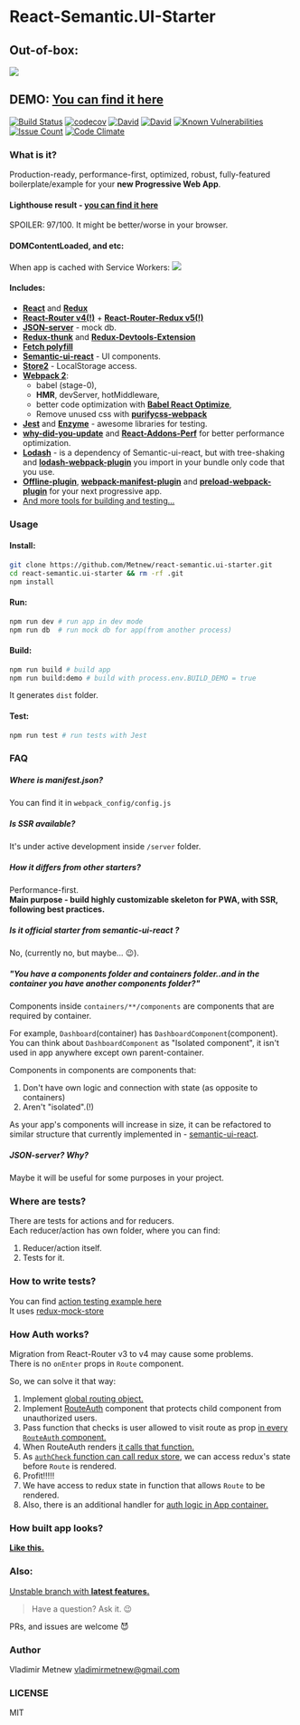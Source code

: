 # React-Semantic.UI-Starter

## Out-of-box:

![](https://github.com/Metnew/react-semantic.ui-starter/blob/for-gh/screen.gif)

## DEMO: [You can find it here](https://metnew.github.io/react-semantic.ui-starter/)

[![Build Status](https://travis-ci.org/Metnew/react-semantic.ui-starter.svg?branch=master)](https://travis-ci.org/Metnew/react-semantic.ui-starter) [![codecov](https://codecov.io/gh/Metnew/react-semantic.ui-starter/branch/master/graph/badge.svg)](https://codecov.io/master/Metnew/react-semantic.ui-starter) [![David](https://img.shields.io/david/Metnew/react-semantic.ui-starter.svg)]() [![David](https://img.shields.io/david/dev/Metnew/react-semantic.ui-starter.svg)]() [![Known Vulnerabilities](https://snyk.io/test/github/metnew/react-semantic.ui-starter/badge.svg)](https://snyk.io/test/github/metnew/react-semantic.ui-starter) [![Issue Count](https://codeclimate.com/github/Metnew/react-semantic.ui-starter/badges/issue_count.svg)](https://codeclimate.com/github/Metnew/react-semantic.ui-starter) [![Code Climate](https://codeclimate.com/github/Metnew/react-semantic.ui-starter/badges/gpa.svg)](https://codeclimate.com/github/Metnew/react-semantic.ui-starter)

### What is it?
Production-ready, performance-first, optimized, robust, fully-featured boilerplate/example for your **new Progressive Web App**.

#### Lighthouse result - [you can find it here](https://googlechrome.github.io/lighthouse/viewer/?gist=cd19fc335d4dc2abfbba10ee550bd0c8)
SPOILER: 97/100. It might be better/worse in your browser.

#### DOMContentLoaded, and etc:
When app is cached with Service Workers:
<img src="https://github.com/Metnew/react-semantic.ui-starter/blob/for-gh/after-cached.png" />

#### Includes:

- **[React](https://facebook.github.io/react/)** and **[Redux](http://redux.js.org/)**
- **[React-Router v4(!)](https://github.com/ReactTraining/react-router)** + **[React-Router-Redux v5(!)](https://github.com/reactjs/react-router-redux)**
- **[JSON-server](https://github.com/typicode/json-server)** - mock db.
- **[Redux-thunk](https://github.com/gaearon/redux-thunk)** and **[Redux-Devtools-Extension](https://github.com/zalmoxisus/redux-devtools-extension)**
- **[Fetch polyfill](https://github.com/github/fetch)**
- **[Semantic-ui-react](http://react.semantic-ui.com/)** - UI components.
- **[Store2](https://github.com/nbubna/store)** - LocalStorage access.
- **[Webpack 2](https://webpack.js.org)**:
    - babel (stage-0),
    - **HMR**, devServer, hotMiddleware,
    - better code optimization with **[Babel React Optimize](https://github.com/thejameskyle/babel-react-optimize)**,
    - Remove unused css with **[purifycss-webpack](https://github.com/webpack-contrib/purifycss-webpack)**
- **[Jest](https://facebook.github.io/jest/)** and **[Enzyme](https://github.com/airbnb/enzyme)** - awesome libraries for testing.
- **[why-did-you-update](https://github.com/garbles/why-did-you-update)** and **[React-Addons-Perf](https://facebook.github.io/react/docs/perf.html)** for better performance optimization.
- **[Lodash](https://lodash.com/)** - is a dependency of Semantic-ui-react, but with tree-shaking and **[lodash-webpack-plugin](https://github.com/lodash/lodash-webpack-plugin)** you import in your bundle only code that you use.
- **[Offline-plugin](https://github.com/NekR/offline-plugin)**, **[webpack-manifest-plugin](https://github.com/danethurber/webpack-manifest-plugin)** and **[preload-webpack-plugin](https://github.com/GoogleChrome/preload-webpack-plugin)** for your next progressive app.
- [And more tools for building and testing...](https://github.com/Metnew/react-semantic.ui-starter/blob/dev/package.json)

### Usage

#### Install:
```bash
git clone https://github.com/Metnew/react-semantic.ui-starter.git
cd react-semantic.ui-starter && rm -rf .git  
npm install
```

#### Run:

```bash
npm run dev # run app in dev mode
npm run db  # run mock db for app(from another process)
```

#### Build:

```bash
npm run build # build app
npm run build:demo # build with process.env.BUILD_DEMO = true
```

It generates `dist` folder.

#### Test:

```bash
npm run test # run tests with Jest
```

### FAQ

##### Where is manifest.json?
You can find it in `webpack_config/config.js`

##### Is SSR available?
It's under active development inside `/server` folder.

##### How it differs from other starters?
Performance-first.    
**Main purpose - build highly customizable skeleton for PWA, with SSR, following best practices.**

##### Is it official starter from semantic-ui-react ?
No, (currently no, but maybe... :wink:).

##### "You have a components folder and containers folder..and in the container you have another components folder?"

Components inside `containers/**/components` are components that are required by container.     

For example, `Dashboard`(container) has `DashboardComponent`(component). You can think about `DashboardComponent` as "Isolated component", it isn't used in app anywhere except own parent-container.

Components in components are components that:
1. Don't have own logic and connection with state (as opposite to containers)
2. Aren't "isolated".(!)

As your app's components will increase in size, it can be refactored to similar structure that currently implemented in - [semantic-ui-react]( https://github.com/Semantic-Org/Semantic-UI-React/tree/master/src).

##### JSON-server? Why?
Maybe it will be useful for some purposes in your project.

### Where are tests?
There are tests for actions and for reducers.    
Each reducer/action has own folder, where you can find:
1. Reducer/action itself.
2. Tests for it.

### How to write tests?
You can find [action testing example here](https://github.com/Metnew/react-semantic.ui-starter/blob/dev/common/actions/auth/index.test.js)         
It uses [redux-mock-store](https://github.com/Metnew/react-semantic.ui-starter/blob/dev/common/actions/auth/index.test.js)

### How Auth works?
Migration from React-Router v3 to v4 may cause some problems.     
There is no `onEnter` props in `Route` component.    

So, we can solve it that way:
1. Implement [global routing object.](https://github.com/Metnew/react-semantic.ui-starter/blob/dev/common/routing/index.jsx#L9)
2. Implement [RouteAuth](https://github.com/Metnew/react-semantic.ui-starter/blob/dev/common/components/RouteAuth/index.jsx) component that protects child component from unauthorized users.
3. Pass function that checks is user allowed to visit route as prop [in every `RouteAuth` component.](https://github.com/Metnew/react-semantic.ui-starter/blob/dev/common/routing/index.jsx#L52)
4. When RouteAuth renders [it calls that function.](https://github.com/Metnew/react-semantic.ui-starter/blob/dev/common/routing/index.jsx#L52)
5. As [`authCheck` function can call redux store](https://github.com/Metnew/react-semantic.ui-starter/blob/dev/common/components/Root/index.jsx#L19-L30), we can access redux's state before `Route` is rendered.
6. Profit!!!!!
7. We have access to redux state in function that allows `Route` to be rendered.
8. Also, there is an additional handler for [auth logic in App container.](https://github.com/Metnew/react-semantic.ui-starter/blob/dev/common/containers/App/index.jsx#L178-L184)

### How built app looks?
**[Like this.](https://github.com/Metnew/react-semantic.ui-starter/tree/gh-pages)**

### Also:

[Unstable branch with **latest features.**](https://github.com/Metnew/react-semantic.ui-starter/tree/dev)

> Have a question? Ask it. :wink:

PRs, and issues are welcome :smiling_imp:

### Author

Vladimir Metnew <vladimirmetnew@gmail.com>

### LICENSE

MIT
